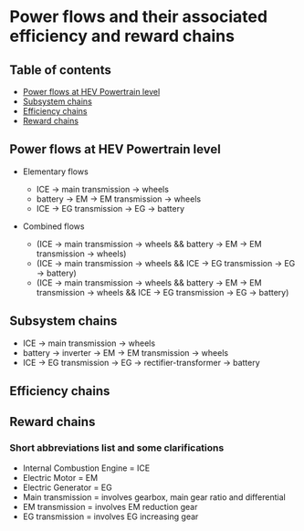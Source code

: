 # Power flows and their associated efficiency and reward chains

## Table of contents
* [Power flows at HEV Powertrain level](#power-flows)
* [Subsystem chains](#subsystem-chains)
* [Efficiency chains](#efficiency-chain)
* [Reward chains](#reward-chains)

## Power flows at HEV Powertrain level
* Elementary flows
    * ICE -> main transmission -> wheels
    * battery -> EM -> EM transmission -> wheels
    * ICE -> EG transmission -> EG -> battery

* Combined flows
    * (ICE -> main transmission -> wheels &&
          battery -> EM -> EM transmission -> wheels)
    * (ICE -> main transmission -> wheels &&
          ICE -> EG transmission -> EG -> battery)
    * (ICE -> main transmission -> wheels &&
          battery -> EM -> EM transmission -> wheels &&
          ICE -> EG transmission -> EG -> battery)

## Subsystem chains
* ICE -> main transmission -> wheels
* battery -> inverter -> EM -> EM transmission -> wheels
* ICE -> EG transmission -> EG -> rectifier-transformer -> battery

## Efficiency chains

## Reward chains

### Short abbreviations list and some clarifications
* Internal Combustion Engine = ICE
* Electric Motor = EM
* Electric Generator = EG
* Main transmission = involves gearbox, main gear ratio and differential
* EM transmission = involves EM reduction gear
* EG transmission = involves EG increasing gear
